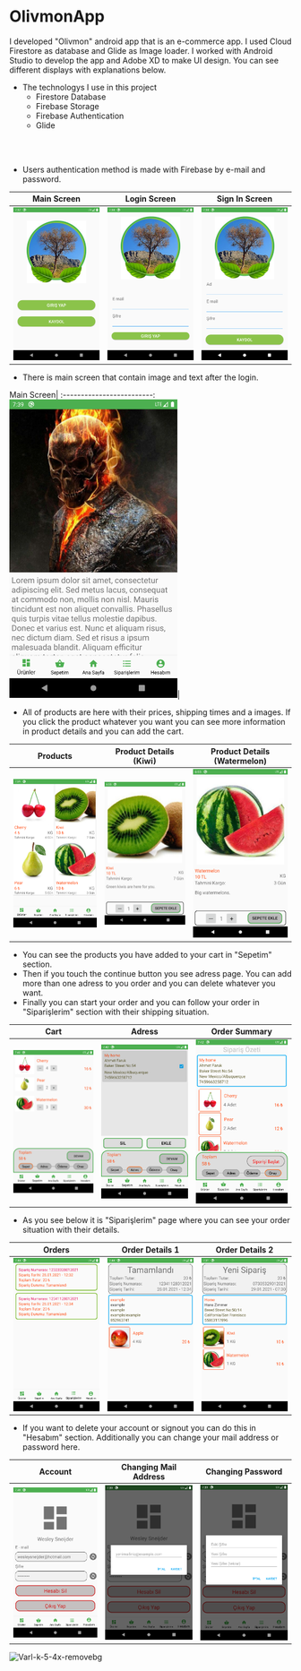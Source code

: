 # OlivmonApp
I developed "Olivmon" android app that is an e-commerce app. I used Cloud Firestore as database and Glide as Image loader. I worked with Android Studio to develop the app and Adobe XD to make UI design. You can see different displays with explanations below.
<br/>
* The technologys I use in this project
  * Firestore Database
  * Firebase Storage
  * Firebase Authentication
  * Glide

<br/>
<br/>

+ Users authentication method is made with Firebase by e-mail and password.

Main Screen               |  Login Screen             |  Sign In Screen      
:-------------------------:|:------------------------:|:----------------------:
<img src="/img/main.png" width="300">|<img src="/img/login.png" width="300">|<img src="/img/signin.png" width="300">

+ There is main screen that contain image and text after the login.

Main Screen| 
:-------------------------:
<img src="/img/mainscreen.png" width="300">|

+ All of products are here with their prices, shipping times and a images. If you click the product whatever you want you can see more information in product details and you can add the cart.   

Products                                 |Product Details (Kiwi)                        | Product Details (Watermelon)
:---------------------------------------:|:--------------------------------------------:|:------------------------------------------:
<img src="/img/products.png" width="300">|<img src="/img/urunayrinti1.png" width="300">|<img src="/img/urunayrinti2.png" width="300">

+ You can see the products you have added to your cart in "Sepetim" section.
+ Then if you touch the continue button you see adress page. You can add more than one adress to you order and you can delete whatever you want.
+ Finally you can start your order and you can follow your order in "Siparişlerim" section with their shipping situation.

Cart                                   | Adress                                 | Order Summary
:-------------------------------------:|:--------------------------------------:|:---------------------------------------------:
<img src="/img/mycart.png" width="300">| <img src="/img/address.png" width="300">|<img src="/img/order summary.png" width="300">

+ As you see below it is "Siparişlerim" page where you can see your order situation with their details.

Orders                                 |Order Details 1                         | Order Details 2
:-------------------------------------:|:--------------------------------------:|:-----------------:
<img src="/img/my orders.png" width="300">|<img src="/img/orderdetails.png" width="300">|<img src="/img/orderdetails2.png" width="300">

+ If you want to delete your account or signout you can do this in "Hesabım" section. Additionally you can change your mail address or password here.

Account                                          | Changing Mail Address                           | Changing Password
:-----------------------------------------------:|:-----------------------------------------------:|:-----------------------------------------------:
<img src="/img/user information.png" width="300">|<img src="/img/mailchange.png" width="300">|<img src="/img/passwordchange.png" width="300">

<img src="https://i.ibb.co/nwWY8F7/Varl-k-5-4x-removebg.jpg" alt="Varl-k-5-4x-removebg" border="0" width="50">



















